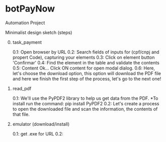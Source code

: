 # botPayNow
Automation Project

Minimalist design sketch (steps)


0. task_payment

    0.1: Open browser by URL
    0.2: Search fields of inputs for (cpf/cnpj and propert Code), capturing your elements
    0.3: Click on element button 'Confirmar'
    0.4: Find the element in the table and validate the contents
    0.5: Content Ok... Click ON content for open modal dialog.
    0.6: Here, let's choose the download option, this option will download the PDF file and here we finish the first step of the process, let's go to the next one!

1. read_pdf

    0.1: We'll use the PyPDF2 library to help us get data from the PDF.
        *To install run the command: pip install PyPDF2
    0.2: Let's create a process to open the downloaded file and scan the information, the contents of that file.

2. emulator (download/install)

    0.1: get .exe for URL
    0.2: 

